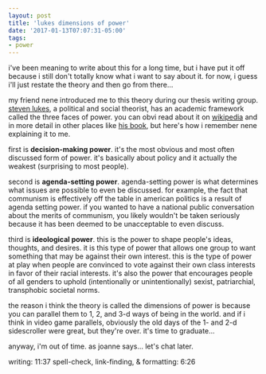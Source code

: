 ```yaml
---
layout: post
title: 'lukes dimensions of power'
date: '2017-01-13T07:07:31-05:00'
tags:
- power
---
```


i've been meaning to write about this for a long time, but i have put it off because i still don't totally know what i want to say about it. for now, i guess i'll just restate the theory and then go from there...

my friend nene introduced me to this theory during our thesis writing group. [steven lukes](https://en.wikipedia.org/wiki/Steven_Lukes), a political and social theorist, has an academic framework called the three faces of power. you can obvi read about it on [wikipedia](https://en.wikipedia.org/wiki/Steven_Lukes#The_three_dimensions_of_power) and in more detail in other places like [his book](http://www.goodreads.com/book/show/815124.Power), but here's how i remember nene explaining it to me. 

first is **decision-making power**. it's the most obvious and most often discussed form of power. it's basically about policy and it actually the weakest (surprising to most people).

second is **agenda-setting power**. agenda-setting power is what determines what issues are possible to even be discussed. for example, the fact that communism is effectively off the table in american politics is a result of agenda setting power. if you wanted to have a national public conversation about the merits of communism, you likely wouldn't be taken seriously because it has been deemed to be unacceptable to even discuss.

third is **ideological power**. this is the power to shape people's ideas, thoughts, and desires. it is this type of power that allows one group to want something that may be against their own interest. this is the type of power at play when people are convinced to vote against their own class interests in favor of their racial interests. it's also the power that encourages people of all genders to uphold (intentionally or unintentionally) sexist, patriarchial, transphobic societal norms. 

the reason i think the theory is called the dimensions of power is because you can parallel them to 1, 2, and 3-d ways of being in the world. and if i think in video game parallels, obviously the old days of the 1- and 2-d sidescroller were great, but they're over. it's time to graduate...

anyway, i'm out of time. as joanne says... let's chat later. 

writing: 11:37
spell-check, link-finding, & formatting: 6:26